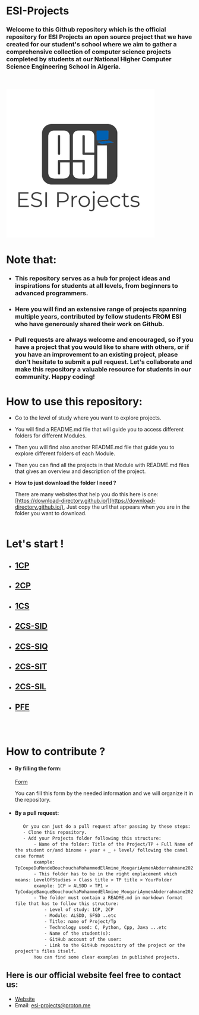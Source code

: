 # ESI-Projects

### Welcome to this Github repository which is the official repository for ESI Projects an open source project that we have created for our student's school where we aim to gather a comprehensive collection of computer science projects completed by students at our National Higher Computer Science Engineering School in Algeria. 
<br>
<br>


<img src="src/ESI%20Projects.png" alt="Logo" width="400"/>
<br>

# Note that:

* ### This repository serves as a hub for project ideas and inspirations for students at all levels, from beginners to advanced programmers. 
* ### Here you will find an extensive range of projects spanning multiple years, contributed by fellow students FROM ESI who have generously shared their work on Github. 
* ### Pull requests are always welcome and encouraged, so if you have a project that you would like to share with others, or if you have an improvement to an existing project, please don't hesitate to submit a pull request. Let's collaborate and make this repository a valuable resource for students in our community. Happy coding!

# How to use this repository:
* Go to the level of study where you want to explore projects.
* You will find a README.md file that will guide you to access different folders for different Modules.
* Then you will find also another README.md file that guide you to explore different folders of each Module.
* Then you can find all the projects in that Module with README.md files that gives an overview and description of the project.
* **How to just download the folder I need ?**
  
  There are many websites that help you do this here is one: [https://download-directory.github.io/](https://download-directory.github.io/), Just copy the url that appears when you are in the folder you want to download.
<br><br>


# Let's start !
* ## [1CP](./1st%20year%20-%201CP/1CP.md)
* ## [2CP](./2nd%20year%20-%202CP/2CP.md)
* ## [1CS](./3rd%20year-%201CS/1CS.md)
* ## [2CS-SID](./4th%20year%20-%202CS-SID/2CS-SID.md)
* ## [2CS-SIQ](./4th%20year%20-%202CS-SIQ/2CS-SIQ.md)
* ## [2CS-SIT](./4th%20year%20-%202CS-SIT/2CS-SIT.md)
* ## [2CS-SIL](./4th%20year%20-%202CS-SIL/2CS-SIL.md)
* ## [PFE](./PFE/PFE.md)
<br><br>

# How to contribute ?
   * #### **By filling the form:**
     [Form](https://docs.google.com/forms/d/e/1FAIpQLScUQ5toGjDysObDA_wD3QnYdMyh70-1MArTPkVXGkfSIqX--Q/viewform?usp=sharing)

     You can fill this form by the needed information and we will organize it in the repository.
   * #### **By a pull request:**
            Or you can just do a pull request after passing by these steps:
            - Clone this repository.
            - Add your Projects folder following this structure:
                - Name of the folder: Title of the Project/TP + Full Name of the student or/and binome + year + _ + level/ following the camel case format 
                example: TpCoupeDuMondeBouchouchaMohammedElAmine_MougariAymenAbderrahmane2021/2022_1CP
                - This folder has to be in the right emplacement which means: LevelOfStudies > Class title > TP title > YourFolder
                example: 1CP > ALSDD > TP1 > TpCodageBanqueBouchouchaMohammedElAmine_MougariAymenAbderrahmane2021/2022_1CP
                - The folder must contain a README.md in markdown format file that has to follow this structure:
                    - Level of study: 1CP, 2CP
                    - Module: ALSDD, SFSD ..etc
                    - Title: name of Project/Tp
                    - Technology used: C, Python, Cpp, Java ...etc
                    - Name of the student(s):
                    - GitHub account of the user:
                    - Link to the GitHub repository of the project or the project's files itself.
                You can find some clear examples in published projects. 

## Here is our official website feel free to contact us:
* [Website](linktoWebsite)
* Email: [esi-projects@proton.me](mailto:esi-projects@proton.me) 
